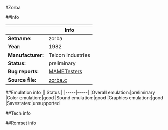 #Zorba

##Info

||Info|
|-----|-----|
|**Setname:**|zorba
|**Year:**|1982
|**Manufacturer:**|Telcon Industries
|**Status:**|preliminary
|**Bug reports:**|[MAMETesters](http://mametesters.org/view_all_set.php?type=1&temporary=y&search=zorba.c)
|**Source file:**|[zorba.c](https://github.com/mamedev/mame/blob/master/src/mess/drivers/zorba.c)

##Emulation info
|| Status |
|-----|-----|
|Overall emulation:|preliminary
|Color emulation:|good
|Sound emulation:|good
|Graphics emulation:|good
|Savestates:|unsupported

##Tech info

##Romset info

<!--- START OF EDITED COMMENT DO NOT TOUCH TEXT ABOVE-->
